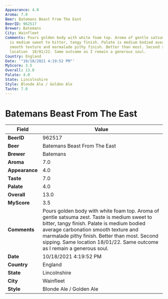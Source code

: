 ```yaml
---
Appearance: 4.0
Aroma: 7.0
Beer: Batemans Beast From The East
BeerID: 962517
Brewer: Batemans
City: Wainfleet
Comments: Pours golden body with white foam top. Aroma of gentle satsuma zest. Taste
  is medium sweet to bitter, tangy finish. Palate is medium bodied average carbonation
  smooth texture and marmalade pithy finish. Better than most. Second sipping. Same
  location  18/01/22. Same outcome as I remain a generous soul.
Country: England
Date: '"10/18/2021 4:19:52 PM"'
MyScore: 3.5
Overall: 13.0
Palate: 4.0
State: Lincolnshire
Style: Blonde Ale / Golden Ale
Taste: 7.0
---
```


# Batemans Beast From The East

| Field         | Value |
|---------------|-------|
| **BeerID** | 962517 |
| **Beer** | Batemans Beast From The East |
| **Brewer** | Batemans |
| **Aroma** | 7.0 |
| **Appearance** | 4.0 |
| **Taste** | 7.0 |
| **Palate** | 4.0 |
| **Overall** | 13.0 |
| **MyScore** | 3.5 |
| **Comments** | Pours golden body with white foam top. Aroma of gentle satsuma zest. Taste is medium sweet to bitter, tangy finish. Palate is medium bodied average carbonation smooth texture and marmalade pithy finish. Better than most. Second sipping. Same location  18/01/22. Same outcome as I remain a generous soul. |
| **Date** | 10/18/2021 4:19:52 PM |
| **Country** | England |
| **State** | Lincolnshire |
| **City** | Wainfleet |
| **Style** | Blonde Ale / Golden Ale |
